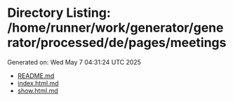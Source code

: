 # Directory Listing: /home/runner/work/generator/generator/processed/de/pages/meetings
Generated on: Wed May  7 04:31:24 UTC 2025

- [README.md](README.md)
- [index.html.md](index.html.md)
- [show.html.md](show.html.md)
